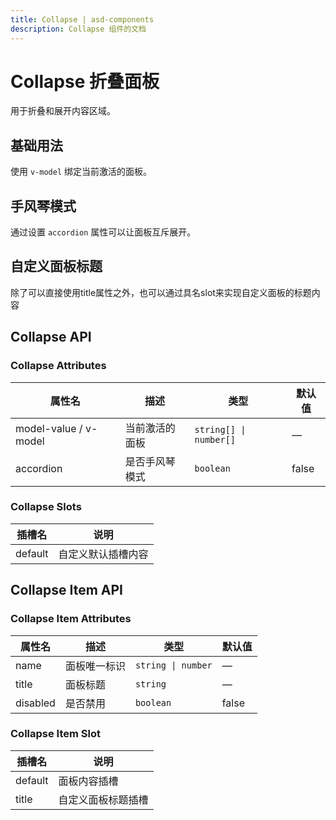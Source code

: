 ```yaml
---
title: Collapse | asd-components
description: Collapse 组件的文档
---
```

# Collapse 折叠面板

用于折叠和展开内容区域。

## 基础用法

使用 `v-model` 绑定当前激活的面板。

<preview path="../demo/Collapse/Basic.vue" language="vue"></preview>

## 手风琴模式

通过设置 `accordion` 属性可以让面板互斥展开。

<preview path="../demo/Collapse/Accordion.vue" language="vue"></preview>

## 自定义面板标题

除了可以直接使用title属性之外，也可以通过具名slot来实现自定义面板的标题内容

<preview path="../demo/Collapse/CustomTitle.vue" language="vue"></preview>

## Collapse API

### Collapse Attributes

| 属性名                | 描述                       | 类型                                                             | 默认值 |
| --------------------- | -------------------------- | ---------------------------------------------------------------- | ------ |
| model-value / v-model | 当前激活的面板             | `string[] \| number[]`                                           | —      |
| accordion             | 是否手风琴模式             | `boolean`                                                        | false  |

### Collapse Slots

| 插槽名                | 说明                     |
| --------------------- | ----------------------- |
| default               | 自定义默认插槽内容       |

## Collapse Item API

### Collapse Item Attributes

| 属性名                | 描述                       | 类型                                                             | 默认值 |
| --------------------- | -------------------------- | ---------------------------------------------------------------- | ------ |
| name                  | 面板唯一标识               | `string \| number`                                               | —      |
| title                 | 面板标题                   | `string`                                                         | —      |
| disabled              | 是否禁用                   | `boolean`                                                        | false  |

### Collapse Item Slot

| 插槽名                | 说明                     |
| --------------------- | ----------------------- |
| default               | 面板内容插槽             |
| title                 | 自定义面板标题插槽       |